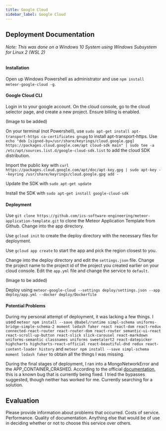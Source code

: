 ```yaml
---
title: Google Cloud
sidebar_label: Google Cloud
---
```


## Deployment Documentation

###### Note: This was done on a Windows 10 System using Windows Subsystem for Linux 2 (WSL 2)

#### Installation
Open up Windows Powershell as administrator and use `npm install meteor-google-cloud -g`.

#### Google Cloud CLI

Login in to your google account. On the cloud console, go to the cloud selector page, and create a new project. Ensure billing is enabled.

(Image to be added)

On your terminal (not Powershell), use `sudo apt-get install apt-transport-https ca-certificates gnupg` to install apt-transport-https. Use `echo "deb [signed-by=/usr/share/keyrings/cloud.google.gpg] https://packages.cloud.google.com/apt cloud-sdk main" | sudo tee -a /etc/apt/sources.list.d/google-cloud-sdk.list` to add the cloud SDK distribution.

Import the public key with `curl https://packages.cloud.google.com/apt/doc/apt-key.gpg | sudo apt-key --keyring /usr/share/keyrings/cloud.google.gpg add -`

Update the SDK with `sudo apt-get update`

Install the SDK with `sudo apt-get install google-cloud-sdk`

#### Deployment

Use `git clone https://github.com/ics-software-engineering/meteor-application-template.git` to clone the Meteor Application Template from Github. Change into the app directory.

Use `gcloud init` to create the deploy directory with the necessary files for deployment.

Use `gcloud app create` to start the app and pick the region closest to you.

Change into the deploy directory and edit the `settings.json` file. Change the project name to the project id of the project you created earlier on your cloud console. Edit the `app.yml` file and change the service to `default`.

(Image to be added)

Deploy using `meteor-google-cloud --settings deploy/settings.json --app deploy/app.yml --docker deploy/Dockerfile`

#### Potential Problems

During my personal attempt of deployment, it was lacking a few things. I used `meteor npm install --save @babel/runtime simpl-schema uniforms-bridge-simple-schema-2 moment lodash faker react react-dom react-redux connected-react-router react-router-dom react-router semantic-ui-react react-scroll-up-button react-slick slick-carousel react-markdown uniforms-semantic classnames uniforms sweetalert2 react-datepicker highcharts highcharts-react-official react-beautiful-dnd redux react-content-loader history` and `meteor npm install --save simpl-schema moment lodash faker` to obtain all the things I was missing. 

During the final stages of deployment, I ran into a MongoNetworkError and the APP_CONTAINER_CRASHED. According to the official [documentation](https://docs.meteor.com/api/collections.html#mongo_connection_options), this is a known bug that is currently being fixed. I tried the bypasses suggested, though neither has worked for me. Currently searching for a solution.

## Evaluation

Please provide information about problems that occurred. Costs of service. Performance. Quality of documentation. Anything else that would be of use in deciding whether or not to choose this service over others.

